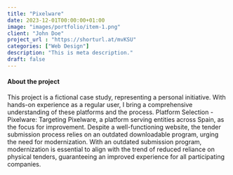 ```yaml
---
title: "Pixelware"
date: 2023-12-01T00:00:00+01:00
image: "images/portfolio/item-1.png"
client: "John Doe"
project_url : "https://shorturl.at/mvKSU"
categories: ["Web Design"]
description: "This is meta description."
draft: false
---
```


#### About the project

This project is a fictional case study, representing a personal initiative.
With hands-on experience as a regular user, I bring a comprehensive understanding of these platforms and the process.
Platform Selection - Pixelware: Targeting Pixelware, a platform serving entities across Spain, as the focus for improvement.
Despite a well-functioning website, the tender submission process relies on an outdated downloadable program, urging the need for modernization.
With an outdated submission program, modernization is essential to align with the trend of reduced reliance on physical tenders, guaranteeing an improved experience for all participating companies.
